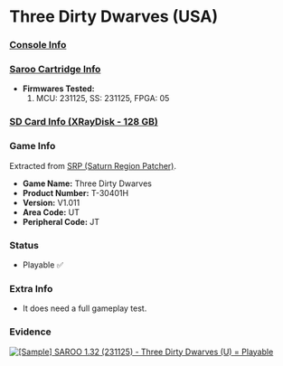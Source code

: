 # Three Dirty Dwarves (USA)

### [Console Info](../../../../../Info/Consoles/VA13/README.md)

### [Saroo Cartridge Info](../../../../../Info/Cartridges/RetroGameParadiseStore/1.32F/README.md)

- <b>Firmwares Tested:</b>
  1. MCU: 231125, SS: 231125, FPGA: 05

### [SD Card Info (XRayDisk - 128 GB)](../../../../../Info/SdCards/XRayDisk/128GB/fat32/README.md)

### Game Info

Extracted from [SRP (Saturn Region Patcher)](https://segaxtreme.net/resources/saturn-region-patcher.81/download).

- <b>Game Name:</b> Three Dirty Dwarves
- <b>Product Number:</b> T-30401H
- <b>Version:</b> V1.011
- <b>Area Code:</b> UT
- <b>Peripheral Code:</b> JT

### Status

- Playable :white_check_mark:

### Extra Info

- It does need a full gameplay test.

### Evidence

[![[Sample] SAROO 1.32 (231125) - Three Dirty Dwarves (U) = Playable](https://img.youtube.com/vi/VTAlm2elKhY/0.jpg)](https://www.youtube.com/watch?v=VTAlm2elKhY)
